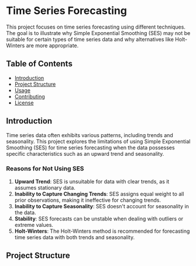 # Time Series Forecasting 

This project focuses on time series forecasting using different techniques. The goal is to illustrate why Simple Exponential Smoothing (SES) may not be suitable for certain types of time series data and why alternatives like Holt-Winters are more appropriate.

## Table of Contents
- [Introduction](#introduction)
- [Project Structure](#project-structure)
- [Usage](#usage)
- [Contributing](#contributing)
- [License](#license)

## Introduction

Time series data often exhibits various patterns, including trends and seasonality. This project explores the limitations of using Simple Exponential Smoothing (SES) for time series forecasting when the data possesses specific characteristics such as an upward trend and seasonality.

### Reasons for Not Using SES
1. **Upward Trend**: SES is unsuitable for data with clear trends, as it assumes stationary data.
2. **Inability to Capture Changing Trends**: SES assigns equal weight to all prior observations, making it ineffective for changing trends.
3. **Inability to Capture Seasonality**: SES doesn't account for seasonality in the data.
4. **Stability**: SES forecasts can be unstable when dealing with outliers or extreme values.
5. **Holt-Winters**: The Holt-Winters method is recommended for forecasting time series data with both trends and seasonality.

## Project Structure

